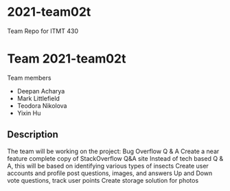 # 2021-team02t
Team Repo for ITMT 430

# Team 2021-team02t

Team members

* Deepan Acharya
* Mark Littlefield
* Teodora Nikolova
* Yixin Hu


## Description

The team will be working on the project:
Bug Overflow Q & A
Create a near feature complete copy of StackOverflow Q&A site
Instead of tech based Q & A, this will be based on identifying various types of insects
Create user accounts and profile post questions, images, and answers
Up and Down vote questions, track user points
Create storage solution for photos

